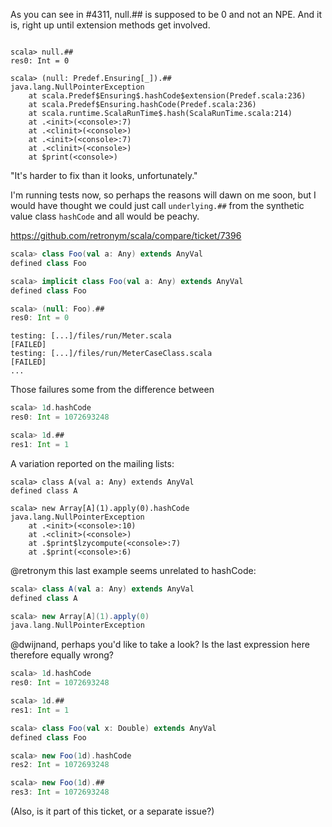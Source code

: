 As you can see in #4311, null.## is supposed to be 0 and not an NPE. And it is, right up until extension methods get involved.
```

scala> null.##
res0: Int = 0

scala> (null: Predef.Ensuring[_]).##
java.lang.NullPointerException
	at scala.Predef$Ensuring$.hashCode$extension(Predef.scala:236)
	at scala.Predef$Ensuring.hashCode(Predef.scala:236)
	at scala.runtime.ScalaRunTime$.hash(ScalaRunTime.scala:214)
	at .<init>(<console>:7)
	at .<clinit>(<console>)
	at .<init>(<console>:7)
	at .<clinit>(<console>)
	at $print(<console>)
```
"It's harder to fix than it looks, unfortunately."

I'm running tests now, so perhaps the reasons will dawn on me soon, but I would have thought we could just call `underlying.##` from the synthetic value class `hashCode` and all would be peachy.

https://github.com/retronym/scala/compare/ticket/7396

```scala
scala> class Foo(val a: Any) extends AnyVal
defined class Foo

scala> implicit class Foo(val a: Any) extends AnyVal
defined class Foo

scala> (null: Foo).##
res0: Int = 0
```
```
testing: [...]/files/run/Meter.scala                                  [FAILED]
testing: [...]/files/run/MeterCaseClass.scala                         [FAILED]
...
```
Those failures some from the difference between

```scala
scala> 1d.hashCode
res0: Int = 1072693248

scala> 1d.##
res1: Int = 1
```
A variation reported on the mailing lists:

```
scala> class A(val a: Any) extends AnyVal
defined class A

scala> new Array[A](1).apply(0).hashCode
java.lang.NullPointerException
	at .<init>(<console>:10)
	at .<clinit>(<console>)
	at .$print$lzycompute(<console>:7)
	at .$print(<console>:6)
```
@retronym this last example seems unrelated to hashCode:

```scala
scala> class A(val a: Any) extends AnyVal
defined class A

scala> new Array[A](1).apply(0)
java.lang.NullPointerException
```
@dwijnand, perhaps you'd like to take a look?
Is the last expression here therefore equally wrong?

```scala
scala> 1d.hashCode
res0: Int = 1072693248

scala> 1d.##
res1: Int = 1

scala> class Foo(val x: Double) extends AnyVal
defined class Foo

scala> new Foo(1d).hashCode
res2: Int = 1072693248

scala> new Foo(1d).##
res3: Int = 1072693248
```

(Also, is it part of this ticket, or a separate issue?)
